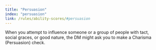 ```yaml
---
title: "Persuasion"
index: "persuasion"
link: /rules/ability-scores/#persuasion
---
```

When you attempt to influence someone or a group of people with tact, social graces, or good nature, the DM might ask you to make a Charisma (Persuasion) check.
